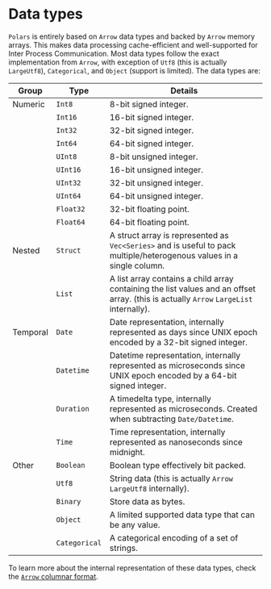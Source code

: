 # Data types

`Polars` is entirely based on `Arrow` data types and backed by `Arrow` memory arrays. This makes data processing
cache-efficient and well-supported for Inter Process Communication. Most data types follow the exact implementation
from `Arrow`, with exception of `Utf8` (this is actually `LargeUtf8`), `Categorical`, and `Object` (support is limited). The data types are:

|Group| Type | Details |
|-----|-------|-------------|
|Numeric| `Int8`| 8-bit signed integer.|
|| `Int16`| 16-bit signed integer.|
|| `Int32`| 32-bit signed integer.|
|| `Int64`| 64-bit signed integer.|
|| `UInt8`| 8-bit unsigned integer.|
|| `UInt16`| 16-bit unsigned integer.|
|| `UInt32`| 32-bit unsigned integer.|
|| `UInt64`| 64-bit unsigned integer.|
|| `Float32`| 32-bit floating point.|
|| `Float64`| 64-bit floating point.|
|Nested| `Struct`| A struct array is represented as `Vec<Series>` and is useful to pack multiple/heterogenous values in a single column.|
|| `List`| A list array contains a child array containing the list values and an offset array. (this is actually `Arrow` `LargeList` internally).|
|Temporal| `Date`| Date representation, internally represented as days since UNIX epoch encoded by a 32-bit signed integer.|
|| `Datetime`| Datetime representation, internally represented as microseconds since UNIX epoch encoded by a 64-bit signed integer.|
|| `Duration`| A timedelta type, internally represented as microseconds. Created when subtracting `Date/Datetime`.|
|| `Time`| Time representation, internally represented as nanoseconds since midnight.|
|Other| `Boolean`| Boolean type effectively bit packed.|
|| `Utf8`| String data (this is actually `Arrow` `LargeUtf8` internally).|
|| `Binary`| Store data as bytes.|
|| `Object`| A limited supported data type that can be any value.|
|| `Categorical` | 	A categorical encoding of a set of strings.|

To learn more about the internal representation of these data types, check the [`Arrow` columnar format](https://arrow.apache.org/docs/format/Columnar.html).